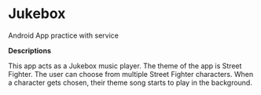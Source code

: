 # Jukebox
Android App practice with service

__Descriptions__

This app acts as a Jukebox music player. The theme of the app is Street Fighter. The user can choose from multiple Street Fighter characters. When a character gets chosen, their theme song starts to play in the background.
